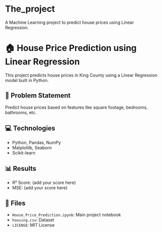 # The_project
A Machine Learning project to predict house prices using Linear Regression.
# 🏠 House Price Prediction using Linear Regression

This project predicts house prices in King County using a Linear Regression model built in Python.

## 📌 Problem Statement
Predict house prices based on features like square footage, bedrooms, bathrooms, etc.

## 💻 Technologies
- Python, Pandas, NumPy
- Matplotlib, Seaborn
- Scikit-learn

## 📊 Results
- R² Score: (add your score here)
- MSE: (add your score here)

## 📁 Files
- `House_Price_Prediction.ipynb`: Main project notebook
- `housing.csv`: Dataset
- `LICENSE`: MIT License
